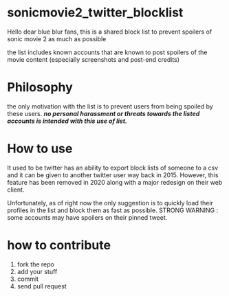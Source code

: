 # sonicmovie2_twitter_blocklist
Hello dear blue blur fans, this is a shared block list to prevent spoilers of sonic movie 2 as much as possible

the list includes known accounts that are known to post spoilers of the movie content (especially screenshots and post-end credits) 

# Philosophy 
the only motivation with the list is to prevent users from being spoiled by these users. 
<b><i>no personal harassment or threats towards the listed accounts is intended with this use of list.</b></i>

# How to use
It used to be twitter has an ability to export block lists of someone to a csv and it can be given to another twitter user way back in 2015. However, this feature has been removed in 2020 along with a major redesign on their web client. 

Unfortunately, as of right now the only suggestion is to quickly load their profiles in the list and block them as fast as possible. STRONG WARNING : some accounts may have spoilers on their pinned tweet.

# how to contribute
1. fork the repo
2. add your stuff
3. commit
4. send pull request
